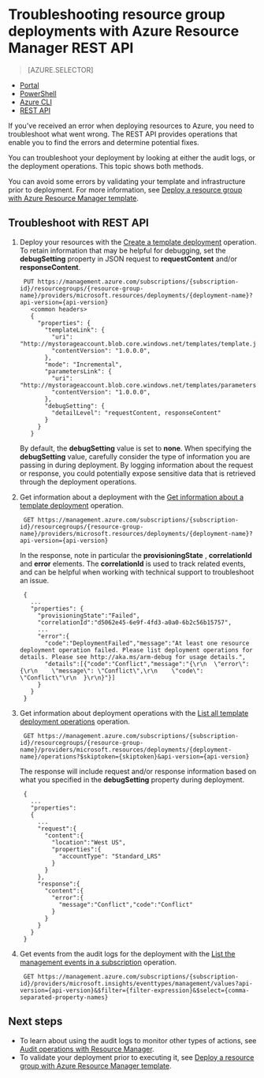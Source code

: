 <properties
   pageTitle="Troubleshooting deployments with REST API | Microsoft Azure"
   description="Describes how to use the Azure Resource Manager REST API to detect and fix issues from Resource Manager deployment."
   services="azure-resource-manager,virtual-machines"
   documentationCenter=""
   tags="top-support-issue"
   authors="tfitzmac"
   manager="timlt"
   editor=""/>

<tags
   ms.service="azure-resource-manager"
   ms.devlang="na"
   ms.topic="article"
   ms.tgt_pltfrm="vm-multiple"
   ms.workload="infrastructure"
   ms.date="03/21/2016"
   ms.author="tomfitz"/>

# Troubleshooting resource group deployments with Azure Resource Manager REST API

> [AZURE.SELECTOR]
- [Portal](resource-manager-troubleshoot-deployments-portal.md)
- [PowerShell](resource-manager-troubleshoot-deployments-powershell.md)
- [Azure CLI](resource-manager-troubleshoot-deployments-cli.md)
- [REST API](resource-manager-troubleshoot-deployments-rest.md)

If you've received an error when deploying resources to Azure, you need to troubleshoot what went wrong. The REST API provides operations that enable you to find the errors and determine potential fixes.

You can troubleshoot your deployment by looking at either the audit logs, or the deployment operations. This topic shows both methods.

You can avoid some errors by validating your template and infrastructure prior to deployment. For more information, see [Deploy a resource group with Azure Resource Manager template](resource-group-template-deploy.md).

## Troubleshoot with REST API

1. Deploy your resources with the [Create a template deployment](https://msdn.microsoft.com/library/azure/dn790564.aspx) operation. To retain information that may be helpful for debugging, set the **debugSetting** 
property in JSON request to **requestContent** and/or **responseContent**. 

        PUT https://management.azure.com/subscriptions/{subscription-id}/resourcegroups/{resource-group-name}/providers/microsoft.resources/deployments/{deployment-name}?api-version={api-version}
          <common headers>
          {
            "properties": {
              "templateLink": {
                "uri": "http://mystorageaccount.blob.core.windows.net/templates/template.json",
                "contentVersion": "1.0.0.0",
              },
              "mode": "Incremental",
              "parametersLink": {
                "uri": "http://mystorageaccount.blob.core.windows.net/templates/parameters.json",
                "contentVersion": "1.0.0.0",      
              },
              "debugSetting": {
                "detailLevel": "requestContent, responseContent"
              }
            }
          }

    By default, the **debugSetting** value is set to **none**. When specifying the **debugSetting** value, carefully consider the type of information you are passing in during deployment. By logging information about the request or response, you could potentially expose sensitive data that is retrieved through the deployment operations. 

2. Get information about a deployment with the [Get information about a template deployment](https://msdn.microsoft.com/library/azure/dn790565.aspx) operation.

        GET https://management.azure.com/subscriptions/{subscription-id}/resourcegroups/{resource-group-name}/providers/microsoft.resources/deployments/{deployment-name}?api-version={api-version}

    In the response, note in particular the **provisioningState** , **correlationId** and **error** elements. The **correlationId** is used to track related events, and can be helpful 
    when working with technical support to troubleshoot an issue.
    
        { 
          ...
          "properties": {
            "provisioningState":"Failed",
            "correlationId":"d5062e45-6e9f-4fd3-a0a0-6b2c56b15757",
            ...
            "error":{
              "code":"DeploymentFailed","message":"At least one resource deployment operation failed. Please list deployment operations for details. Please see http://aka.ms/arm-debug for usage details.",
              "details":[{"code":"Conflict","message":"{\r\n  \"error\": {\r\n    \"message\": \"Conflict\",\r\n    \"code\": \"Conflict\"\r\n  }\r\n}"}]
            }  
          }
        }

3. Get information about deployment operations with the [List all template deployment operations](https://msdn.microsoft.com/library/azure/dn790518.aspx) operation. 

        GET https://management.azure.com/subscriptions/{subscription-id}/resourcegroups/{resource-group-name}/providers/microsoft.resources/deployments/{deployment-name}/operations?$skiptoken={skiptoken}&api-version={api-version}

    The response will include request and/or response information based on what you specified in the **debugSetting** property during deployment.
    
        {
          ...
          "properties": 
          {
            ...
            "request":{
              "content":{
                "location":"West US",
                "properties":{
                  "accountType": "Standard_LRS"
                }
              }
            },
            "response":{
              "content":{
                "error":{
                  "message":"Conflict","code":"Conflict"
                }
              }
            }
          }
        }

4. Get events from the audit logs for the deployment with the [List the management events in a subscription](https://msdn.microsoft.com/library/azure/dn931934.aspx) operation.

        GET https://management.azure.com/subscriptions/{subscription-id}/providers/microsoft.insights/eventtypes/management/values?api-version={api-version}&$filter={filter-expression}&$select={comma-separated-property-names}


## Next steps

- To learn about using the audit logs to monitor other types of actions, see [Audit operations with Resource Manager](resource-group-audit.md).
- To validate your deployment prior to executing it, see [Deploy a resource group with Azure Resource Manager template](resource-group-template-deploy.md).